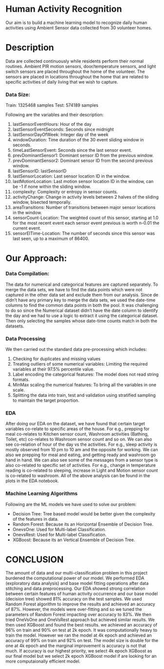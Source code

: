 # Human Activity Recognition
Our aim is to build a machine learning model to recognize daily human activities using Ambient Sensor data collected from 30 volunteer homes.

# Description
Data are collected continuously while residents perform their normal routines.
Ambient PIR motion sensors, door/temperature sensors, and light switch sensors are placed throughout the home of the volunteer.
The sensors are placed in locations throughout the home that are related to specific activities of daily living that we wish to capture. 

### Data Size:
  Train:  1325468 samples
  Test:    574189 samples

Following are the variables and their description:
1. lastSensorEventHours: Hour of the day
2. lastSensorEventSeconds: Seconds since midnight
3. lastSensorDayOfWeek: Integer day of the week
4. windowDuration: Time duration of the 30 event sliding
window in seconds.
5. timeLastSensorEvent: Seconds since the last sensor event.
6. prevDominantSensor1: Dominant sensor ID from the previous window.
7. prevDominantSensor2: Dominant sensor ID from the second
previous window.
8. lastSensorID: lastSensorID
9. lastSensorLocation: Last sensor location ID in the window.
10. lastMotionLocation: Last motion sensor location ID in the
window, can be -1 if none within the sliding window.
11. complexity: Complexity or entropy in sensor counts.
12. activityChange: Change in activity levels between 2 halves
of the sliding window, bisected temporally.
13. areaTransitions: Number of transitions between major
sensor locations in the window.
14. sensorCount-Location: The weighted count of this sensor,
starting at 1.0 for the most recent event each sensor event
previous is worth n-0.01 the current event.
15. sensorElTime-Location: The number of seconds since this
sensor was last seen, up to a maximum of 86400.

# Our Approach:

### Data Compilation: 
The data for numerical and categorical features are captured separately. To merge the data sets, we have to find the data points which were not captured in the other data set and exclude them from our analysis.
Since de didn’t have any primary key to merge the data sets, we used the date-time columns to find the common data points in both the pool.
It was challenging to do so since the Numerical dataset didn’t have the date column to identify the day and we had to use a logic to extract it using the categorical dataset.
Then only selecting the samples whose date-time counts match in both the datasets.

### Data Processing
We then carried out the standard data pre-processing which includes:
1. Checking for duplicates and missing values
2. Treating outliers of some numerical variables: Limiting the required variables at their 97.5% percentile value.
3. Label encoding the categorical features: The model does not read string formats.
4. MinMax scaling the numerical features: To bring all the variables in one scale.
5. Splitting the data into train, test and validation using stratified sampling to maintain the target proportion.

### EDA
After doing our EDA on the dataset, we have found that certain target variables co-relate to specific areas of the house. For e.g., prepping for meal co-relates to Kitchen sensor count, Washroom activities (Bathing, Toilet, etc) co-relates to Washroom sensor count and so on.
We can also see co-relation of hour of the day vs the activities. For e.g., sleep activity is mostly observed from 10 pm to 10 am and the opposite for working. We can also we prepping for meal and eating, and getting ready and washroom go hand in hand.
We can also see some of the messages from a sensor type is also co-related to specific set of activities. For e.g., change in temperature reading is co-related to sleeping, increase in Light and Motion sensor count is co-related to washroom.
All of the above analysis can be found in the plots in the EDA notebook.

### Machine Learning Algorithms
Following are the ML models we have used to solve our problem:
* Decision Tree: Tree based model would be better given the complexity of the features in data.
* Random Forest: Because its an Horizontal Ensemble of Decision Tree.
* OnevsOne: Used for Multi-label Classification.
* OnevsRest: Used for Multi-label Classification.
* XGBoost: Because its an Vertical Ensemble of Decision Tree.

# CONCLUSION
The amount of data and our multi-classification problem in this project burdened the computational power of our model.
We performed EDA (exploratory data analysis) and base model fitting operations after data stitching and data preprocessing.
Our EDA showed strong correlation between certain features of human activity occurrence and our base model (decision tree) showed 81% accuracy on the test samples.
We used Random Forest algorithm to improve the results and achieved an accuracy of 87%.
However, the models were over-fitting and so we tuned the parameters of Random Forest impacting over accuracy to 83%.
We then tried OneVsOne and OneVsRest approach but achieved similar results.
We then used XGBoost and found the best results. we achieved an accuracy of 96% on train and 90% on test at 2k epoch.
It was computationally heavy to train the model. However we ran the model at 4k epoch and achieved an accuracy of 99% on train and 92% on test.
The model size is double for the one at 4k epoch and the marginal improvement is accuracy is not that much.
If accuracy is our highest priority, we select 4k epoch XGBoost as our final model but we select 2k epoch XGBoost model if are looking for an more computaionally efficient model.
